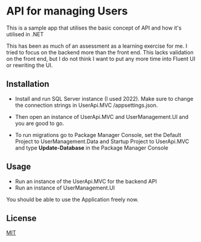 # API for managing Users

This is a sample app that utilises the basic concept of API and how it's utilised in .NET

This has been as much of an assessment as a learning exercise for me. I tried to focus on the backend more than the front end. This lacks validation on the front end, but I do not think I want to put any more time into Fluent UI or rewriting the UI.

## Installation

* Install and run SQL Server instance (I used 2022). Make sure to change the connection strings in UserApi.MVC
/appsettings.json. 

* Then open an instance of UserApi.MVC and UserManagement.UI and you are good to go.

* To run migrations go to Package Manager Console, set the Default Project to UserManagement.Data and Startup Project to UserApi.MVC and type **Update-Database** in the Package Manager Console

## Usage

* Run an instance of the UserApi.MVC for the backend API
* Run an instance of UserManagement.UI

You should be able to use the Application freely now.

## License

[MIT](https://choosealicense.com/licenses/mit/)
